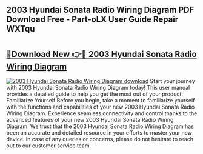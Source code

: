 ## 2003 Hyundai Sonata Radio Wiring Diagram PDF Download Free - Part-oLX User Guide Repair WXTqu

# <h2><a href="http://dfmdova.blite.top/?on=2003+Hyundai+Sonata+Radio+Wiring+Diagram">🔗Download New 👉🔴 2003 Hyundai Sonata Radio Wiring Diagram</a></h2>

[![2003 Hyundai Sonata Radio Wiring Diagram download](https://i.imgur.com/lujVjoI.png)](http://dfmdova.blite.top/?on=2003+Hyundai+Sonata+Radio+Wiring+Diagram)
Start your journey with 2003 Hyundai Sonata Radio Wiring Diagram today! This user manual provides a detailed guide to help you get the most out of your product. Familiarize Yourself Before you begin, take a moment to familiarize yourself with the functions and capabilities of your new 2003 Hyundai Sonata Radio Wiring Diagram. Experience seamless connectivity and control thanks to the advanced features of your new 2003 Hyundai Sonata Radio Wiring Diagram. We trust that the 2003 Hyundai Sonata Radio Wiring Diagram has been an accurate and detailed resource in your efforts to master your new device. In case of any queries or concerns, please do not hesitate to reach out to our customer service team.
